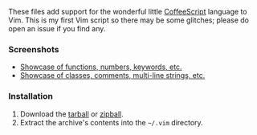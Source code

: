 These files add support for the wonderful little [CoffeeScript] language to Vim.
This is my first Vim script so there may be some glitches; please do open an
issue if you find any.

[CoffeeScript]: http://jashkenas.github.com/coffee-script/

### Screenshots

- [Showcase of functions, numbers, keywords, etc.][1]
- [Showcase of classes, comments, multi-line strings, etc.][2]

[1]: http://i.imgur.com/q8gg5.png
[2]: http://i.imgur.com/1sC17.png

### Installation

1. Download the [tarball] or [zipball].
2. Extract the archive's contents into the `~/.vim` directory.

[tarball]: http://github.com/kchmck/vim-coffee-script/tarball/master
[zipball]: http://github.com/kchmck/vim-coffee-script/zipball/master
